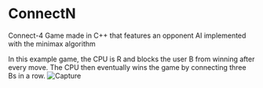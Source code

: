 # ConnectN
Connect-4 Game made in C++ that features an opponent AI implemented with the minimax algorithm

In this example game, the CPU is R and blocks the user B from winning after every move. The CPU then eventually
wins the game by connecting three Bs in a row.
![Capture](https://user-images.githubusercontent.com/93243326/140830199-c31626c0-b634-4fbd-816e-84fc01a0d777.PNG)
